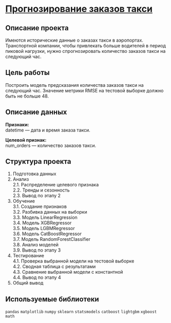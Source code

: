 # [Прогнозирование заказов такси](https://github.com/IvanZhoglik/yandex-practicum-projects/blob/main/12_time_series/predicting_taxi_orders.ipynb)

## Описание проекта

Имеются исторические данные о заказах такси в аэропортах. Транспортной компании, чтобы привлекать больше водителей в период пиковой нагрузки, нужно спрогнозировать количество заказов такси на следующий час.

## Цель работы

Построить модель предсказания количества заказов такси на следующий час. Значение метрики RMSE на тестовой выборке должно быть не больше 48.

## Описание данных

**Признаки:**
<br>datetime — дата и время заказа такси.

**Целевой признак:**
<br>num_orders — количество заказов такси.

## Структура проекта

1. Подготовка данных
2. Анализ
<br>2.1.  Распределение целевого признака
<br>2.2.  Тренды и сезонность
<br>2.3.  Вывод по этапу 2
3. Обучение
<br>3.1.  Создание признаков
<br>3.2.  Разбивка данных на выборки
<br>3.3.  Модель LinearRegression
<br>3.4.  Модель XGBRegressor
<br>3.5.  Модель LGBMRegressor
<br>3.6.  Модель CatBoostRegressor
<br>3.7.  Модель RandomForestClassifier
<br>3.8.  Анализ моделей
<br>3.9.  Вывод по этапу 3
4. Тестирование
<br>4.1.  Проверка выбранной модели на тестовой выборке
<br>4.2.  Сводная таблица с результатами
<br>4.3.  Сравнение выбранной модели с константной
<br>4.4.  Вывод по этапу 4
5. Общий вывод

## Используемые библиотеки
`pandas` `matplotlib` `numpy` `sklearn` `statsmodels` `catboost` `lightgbm` `xgboost` `math`
